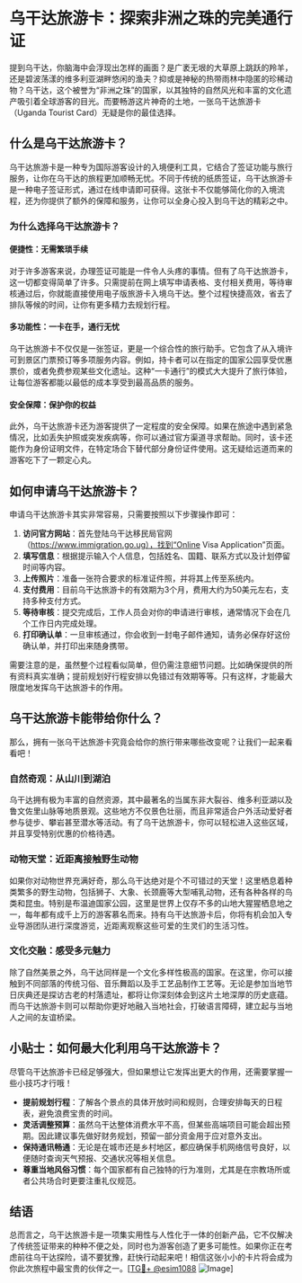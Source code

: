 # 乌干达旅游卡：探索非洲之珠的完美通行证

提到乌干达，你脑海中会浮现出怎样的画面？是广袤无垠的大草原上跳跃的羚羊，还是碧波荡漾的维多利亚湖畔悠闲的渔夫？抑或是神秘的热带雨林中隐匿的珍稀动物？乌干达，这个被誉为“非洲之珠”的国家，以其独特的自然风光和丰富的文化遗产吸引着全球游客的目光。而要畅游这片神奇的土地，一张乌干达旅游卡（Uganda Tourist Card）无疑是你的最佳选择。

## 什么是乌干达旅游卡？

乌干达旅游卡是一种专为国际游客设计的入境便利工具，它结合了签证功能与旅行服务，让你在乌干达的旅程更加顺畅无忧。不同于传统的纸质签证，乌干达旅游卡是一种电子签证形式，通过在线申请即可获得。这张卡不仅能够简化你的入境流程，还为你提供了额外的保障和服务，让你可以全身心投入到乌干达的精彩之中。

### 为什么选择乌干达旅游卡？

#### 便捷性：无需繁琐手续
对于许多游客来说，办理签证可能是一件令人头疼的事情。但有了乌干达旅游卡，这一切都变得简单了许多。只需提前在网上填写申请表格、支付相关费用，等待审核通过后，你就能直接使用电子版旅游卡入境乌干达。整个过程快捷高效，省去了排队等候的时间，让你有更多精力去规划行程。

#### 多功能性：一卡在手，通行无忧
乌干达旅游卡不仅仅是一张签证，更是一个综合性的旅行助手。它包含了从入境许可到景区门票预订等多项服务内容。例如，持卡者可以在指定的国家公园享受优惠票价，或者免费参观某些文化遗址。这种“一卡通行”的模式大大提升了旅行体验，让每位游客都能以最低的成本享受到最高品质的服务。

#### 安全保障：保护你的权益
此外，乌干达旅游卡还为游客提供了一定程度的安全保障。如果在旅途中遇到紧急情况，比如丢失护照或突发疾病等，你可以通过官方渠道寻求帮助。同时，该卡还能作为身份证明文件，在特定场合下替代部分身份证件使用。这无疑给远道而来的游客吃下了一颗定心丸。

## 如何申请乌干达旅游卡？

申请乌干达旅游卡其实非常容易，只需要按照以下步骤操作即可：

1. **访问官方网站**：首先登陆乌干达移民局官网（https://www.immigration.go.ug），找到“Online Visa Application”页面。
2. **填写信息**：根据提示输入个人信息，包括姓名、国籍、联系方式以及计划停留时间等内容。
3. **上传照片**：准备一张符合要求的标准证件照，并将其上传至系统内。
4. **支付费用**：目前乌干达旅游卡的有效期为3个月，费用大约为50美元左右，支持多种支付方式。
5. **等待审核**：提交完成后，工作人员会对你的申请进行审核，通常情况下会在几个工作日内完成处理。
6. **打印确认单**：一旦审核通过，你会收到一封电子邮件通知，请务必保存好这份确认单，并打印出来随身携带。

需要注意的是，虽然整个过程看似简单，但仍需注意细节问题。比如确保提供的所有资料真实准确；提前规划好行程安排以免错过有效期等等。只有这样，才能最大限度地发挥乌干达旅游卡的作用。

## 乌干达旅游卡能带给你什么？

那么，拥有一张乌干达旅游卡究竟会给你的旅行带来哪些改变呢？让我们一起来看看吧！

### 自然奇观：从山川到湖泊
乌干达拥有极为丰富的自然资源，其中最著名的当属东非大裂谷、维多利亚湖以及鲁文佐里山脉等地质景观。这些地方不仅景色壮丽，而且非常适合户外活动爱好者参与徒步、攀岩甚至潜水等活动。有了乌干达旅游卡，你可以轻松进入这些区域，并且享受特别优惠的价格待遇。

### 动物天堂：近距离接触野生动物
如果你对动物世界充满好奇，那么乌干达绝对是个不可错过的天堂！这里栖息着种类繁多的野生动物，包括狮子、大象、长颈鹿等大型哺乳动物，还有各种各样的鸟类和昆虫。特别是布温迪国家公园，这里是世界上仅存不多的山地大猩猩栖息地之一，每年都有成千上万的游客慕名而来。持有乌干达旅游卡后，你将有机会加入专业导游团队进行深度游览，近距离观察这些可爱的生灵们的生活习性。

### 文化交融：感受多元魅力
除了自然美景之外，乌干达同样是一个文化多样性极高的国家。在这里，你可以接触到不同部落的传统习俗、音乐舞蹈以及手工艺品制作工艺等。无论是参加当地节日庆典还是探访古老的村落遗址，都将让你深刻体会到这片土地深厚的历史底蕴。而乌干达旅游卡则可以帮助你更好地融入当地社会，打破语言障碍，建立起与当地人之间的友谊桥梁。

## 小贴士：如何最大化利用乌干达旅游卡？

尽管乌干达旅游卡已经足够强大，但如果想让它发挥出更大的作用，还需要掌握一些小技巧才行哦！

- **提前规划行程**：了解各个景点的具体开放时间和规则，合理安排每天的日程表，避免浪费宝贵的时间。
- **灵活调整预算**：虽然乌干达整体消费水平不高，但某些高端项目可能会超出预期。因此建议事先做好财务规划，预留一部分资金用于应对意外支出。
- **保持通讯畅通**：无论是在城市还是乡村地区，都应确保手机网络信号良好，以便随时查询天气预报、交通状况等相关信息。
- **尊重当地风俗习惯**：每个国家都有自己独特的行为准则，尤其是在宗教场所或者公共场合时更要注重礼仪规范。

## 结语

总而言之，乌干达旅游卡是一项集实用性与人性化于一体的创新产品，它不仅解决了传统签证带来的种种不便之处，同时也为游客创造了更多可能性。如果你正在考虑前往乌干达探险，请不要犹豫，赶快行动起来吧！相信这张小小的卡片将会成为你此次旅程中最宝贵的伙伴之一。[[TG💪+ @esim1088](https://t.me/s/esim1088) ![Image](https://i.postimg.cc/4NQfJmqS/Snipaste-2025-05-13-00-14-12.png)]